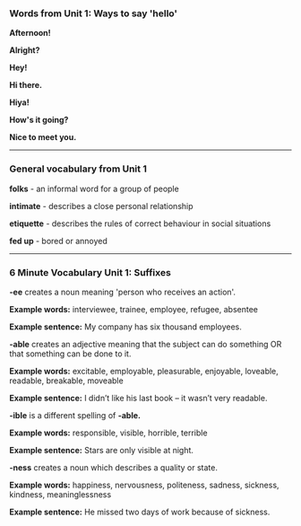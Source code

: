 ### Words from Unit 1: **Ways to say 'hello'**

**Afternoon!**

**Alright?**

**Hey!**

**Hi there.**

**Hiya!**

**How's it going?**

**Nice to meet you.**

---

### **General vocabulary from Unit 1**

**folks** - an informal word for a group of people

**intimate** - describes a close personal relationship

**etiquette** - describes the rules of correct behaviour in social situations

**fed up** - bored or annoyed

---

### 6 Minute Vocabulary Unit 1: Suffixes

**-ee** creates a noun meaning 'person who receives an action'.

**Example words:** interviewee, trainee, employee, refugee, absentee

**Example sentence:** My company has six thousand employees.


**-able** creates an adjective meaning that the subject can do something OR that something can be done to it.

**Example words:** excitable, employable, pleasurable, enjoyable, loveable, readable, breakable, moveable

**Example sentence:** I didn’t like his last book – it wasn’t very readable.


**-ible** is a different spelling of **-able.**

**Example words:** responsible, visible, horrible, terrible

**Example sentence:** Stars are only visible at night.


**-ness** creates a noun which describes a quality or state.

**Example words:** happiness, nervousness, politeness, sadness, sickness, kindness, meaninglessness

**Example sentence:** He missed two days of work because of sickness.